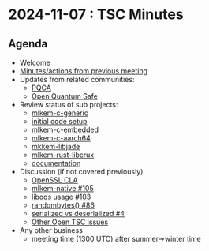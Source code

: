 # 2024-11-07 :  TSC Minutes

## Agenda

* Welcome
* [Minutes/actions from previous meeting](../2024-10-10/minutes.md)
* Updates from related communities:
  * [PQCA](https://github.com/PQCA)
  * [Open Quantum Safe](https://github.com/open-quantum-safe)
* Review status of sub projects:
  * [mlkem-c-generic](https://github.com/pq-code-package/mlkem-c-generic)
  * [initial code setup](https://github.com/pq-code-package/mlkem-c-generic/issues/4)
  * [mlkem-c-embedded](https://github.com/pq-code-package/mlkem-c-embedded)
  * [mlkem-c-aarch64](https://github.com/pq-code-package/mlkem-c-aarch64)
  * [mkkem-libjade](https://github.com/pq-code-package/mlkem-libjade)
  * [mlkem-rust-libcrux](https://github.com/pq-code-package/mlkem-rust-libcrux)
  * [documentation](https://github.com/pq-code-package/documentation)
* Discussion (if not covered previously)
  * [OpenSSL CLA](https://github.com/pq-code-package/tsc/issues/113)
  * [mlkem-native #105](https://github.com/pq-code-package/tsc/issues/105)
  * [liboqs usage #103](https://github.com/pq-code-package/tsc/issues/103)
  * [randombytes() #86](https://github.com/pq-code-package/tsc/issues/86)
  * [serialized vs deserialized #4](https://github.com/pq-code-package/tsc/issues/4)
  * [Other Open TSC issues](https://github.com/orgs/pq-code-package/projects/4/views/1)
* Any other business
  * meeting time (1300 UTC) after summer->winter time
